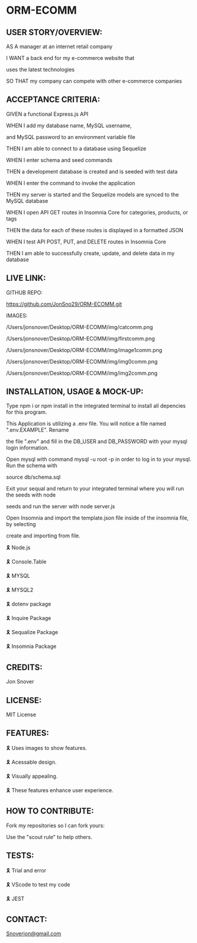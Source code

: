 # ORM-ECOMM

## USER STORY/OVERVIEW:

AS A manager at an internet retail company

I WANT a back end for my e-commerce website that 

uses the latest technologies 

SO THAT my company can compete with other e-commerce companies

## ACCEPTANCE CRITERIA:

GIVEN a functional Express.js API

WHEN I add my database name, MySQL username,

and MySQL password to an environment variable file

THEN I am able to connect to a database using Sequelize

WHEN I enter schema and seed commands

THEN a development database is created and is seeded with test data

WHEN I enter the command to invoke the application

THEN my server is started and the Sequelize models are synced to the MySQL database

WHEN I open API GET routes in Insomnia Core for categories, products, or tags

THEN the data for each of these routes is displayed in a formatted JSON

WHEN I test API POST, PUT, and DELETE routes in Insomnia Core

THEN I am able to successfully create, update, and delete data in my database

## LIVE LINK:

GITHUB REPO:

https://github.com/JonSno29/ORM-ECOMM.git


IMAGES:

/Users/jonsnover/Desktop/ORM-ECOMM/img/catcomm.png

/Users/jonsnover/Desktop/ORM-ECOMM/img/firstcomm.png

/Users/jonsnover/Desktop/ORM-ECOMM/img/image1comm.png

/Users/jonsnover/Desktop/ORM-ECOMM/img/img0comm.png

/Users/jonsnover/Desktop/ORM-ECOMM/img/img2comm.png


## INSTALLATION, USAGE & MOCK-UP:

Type npm i or npm install in the integrated terminal to install all depencies for this program.

This Application is utilizing a .env file. You will notice a file named ".env.EXAMPLE". Rename 

the file ".env" and fill in the DB_USER and DB_PASSWORD with your mysql login information.

Open mysql with command mysql -u root -p in order to log in to your mysql. Run the schema with 

source db/schema.sql

Exit your sequal and return to your integrated terminal where you will run the seeds with node 

seeds and run the server with node server.js

Open Insomnia and import the template.json file inside of the insomnia file, by selecting 

create and importing from file.

🎗 Node.js

🎗 Console.Table

🎗 MYSQL

🎗 MYSQL2

🎗 dotenv package

🎗 Inquire Package

🎗 Sequalize Package

🎗 Insomnia Package

## CREDITS:

Jon Snover


## LICENSE:

MIT License
 

## FEATURES:

🎗 Uses images to show features.

🎗 Acessable design.

🎗 Visually appealing.

🎗 These features enhance user experience.

## HOW TO CONTRIBUTE:

Fork my repositories so I can fork yours:

Use the "scout rule" to help others.

## TESTS:

🎗 Trial and error

🎗 VScode to test my code

🎗 JEST

## CONTACT:

Snoverjon@gmail.com
